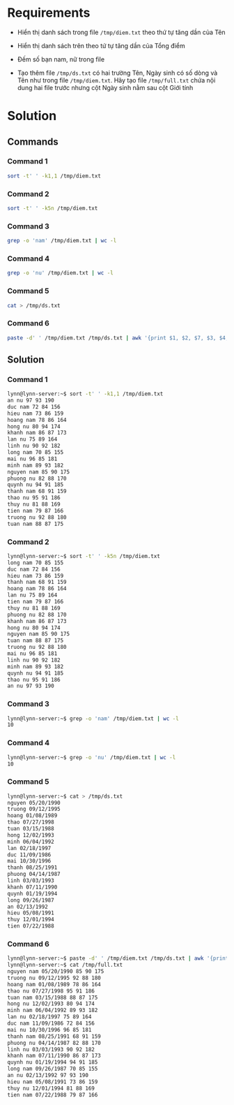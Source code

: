 <h1>Requirements</h1>

- Hiển thị danh sách trong file `/tmp/diem.txt` theo thứ tự tăng dần của Tên

- Hiển thị danh sách trên theo tứ tự tăng dần của Tổng điểm

- Đếm số bạn nam, nữ trong file

- Tạo thêm file `/tmp/ds.txt` có hai trường Tên, Ngày sinh có số dòng và Tên như trong file `/tmp/diem.txt`. Hãy tạo file `/tmp/full.txt` chứa nội dung hai file trước nhưng cột Ngày sinh nằm sau cột Giới tính

<h1>Solution</h1>

<h2>Commands</h2>

<h3>Command 1</h3>

```sh
sort -t' ' -k1,1 /tmp/diem.txt
```

<h3>Command 2</h3>

```sh
sort -t' ' -k5n /tmp/diem.txt
```

<h3>Command 3</h3>

```sh
grep -o 'nam' /tmp/diem.txt | wc -l
```

<h3>Command 4</h3>

```sh
grep -o 'nu' /tmp/diem.txt | wc -l
```

<h3>Command 5</h3>

```sh
cat > /tmp/ds.txt
```

<h3>Command 6</h3>

```sh
paste -d' ' /tmp/diem.txt /tmp/ds.txt | awk '{print $1, $2, $7, $3, $4, $5}' > /tmp/full.txt
```


<h2>Solution</h2>

<h3>Command 1</h3>

```sh
lynn@lynn-server:~$ sort -t' ' -k1,1 /tmp/diem.txt
an nu 97 93 190
duc nam 72 84 156
hieu nam 73 86 159
hoang nam 78 86 164
hong nu 80 94 174
khanh nam 86 87 173
lan nu 75 89 164
linh nu 90 92 182
long nam 70 85 155
mai nu 96 85 181
minh nam 89 93 182
nguyen nam 85 90 175
phuong nu 82 88 170
quynh nu 94 91 185
thanh nam 68 91 159
thao nu 95 91 186
thuy nu 81 88 169
tien nam 79 87 166
truong nu 92 88 180
tuan nam 88 87 175
```

<h3>Command 2</h3>

```sh
lynn@lynn-server:~$ sort -t' ' -k5n /tmp/diem.txt
long nam 70 85 155
duc nam 72 84 156
hieu nam 73 86 159
thanh nam 68 91 159
hoang nam 78 86 164
lan nu 75 89 164
tien nam 79 87 166
thuy nu 81 88 169
phuong nu 82 88 170
khanh nam 86 87 173
hong nu 80 94 174
nguyen nam 85 90 175
tuan nam 88 87 175
truong nu 92 88 180
mai nu 96 85 181
linh nu 90 92 182
minh nam 89 93 182
quynh nu 94 91 185
thao nu 95 91 186
an nu 97 93 190
```

<h3>Command 3</h3>

```sh
lynn@lynn-server:~$ grep -o 'nam' /tmp/diem.txt | wc -l
10
```

<h3>Command 4</h3>

```sh
lynn@lynn-server:~$ grep -o 'nu' /tmp/diem.txt | wc -l
10
```

<h3>Command 5</h3>

```sh
lynn@lynn-server:~$ cat > /tmp/ds.txt
nguyen 05/20/1990
truong 09/12/1995
hoang 01/08/1989
thao 07/27/1998
tuan 03/15/1988
hong 12/02/1993
minh 06/04/1992
lan 02/18/1997
duc 11/09/1986
mai 10/30/1996
thanh 08/25/1991
phuong 04/14/1987
linh 03/03/1993
khanh 07/11/1990
quynh 01/19/1994
long 09/26/1987
an 02/13/1992
hieu 05/08/1991
thuy 12/01/1994
tien 07/22/1988
```

<h3>Command 6</h3>

```sh
lynn@lynn-server:~$ paste -d' ' /tmp/diem.txt /tmp/ds.txt | awk '{print $1, $2, $7, $3, $4, $5}' > /tmp/full.txt
lynn@lynn-server:~$ cat /tmp/full.txt
nguyen nam 05/20/1990 85 90 175
truong nu 09/12/1995 92 88 180
hoang nam 01/08/1989 78 86 164
thao nu 07/27/1998 95 91 186
tuan nam 03/15/1988 88 87 175
hong nu 12/02/1993 80 94 174
minh nam 06/04/1992 89 93 182
lan nu 02/18/1997 75 89 164
duc nam 11/09/1986 72 84 156
mai nu 10/30/1996 96 85 181
thanh nam 08/25/1991 68 91 159
phuong nu 04/14/1987 82 88 170
linh nu 03/03/1993 90 92 182
khanh nam 07/11/1990 86 87 173
quynh nu 01/19/1994 94 91 185
long nam 09/26/1987 70 85 155
an nu 02/13/1992 97 93 190
hieu nam 05/08/1991 73 86 159
thuy nu 12/01/1994 81 88 169
tien nam 07/22/1988 79 87 166
```